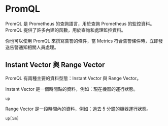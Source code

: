 # PromQL

PromQL 是 Prometheus 的查詢語言，用於查詢 Prometheus 的監控資料。PromQL 提供了許多內建的函數，用於查詢和處理監控資料。

你也可以使用 PromQL 來撰寫告警的條件，當 Metrics 符合告警條件時，立即發送告警通知相關人員處理。

## Instant Vector 與 Range Vector

PromQL 有兩種主要的資料型態：Instant Vector 與 Range Vector。

Instant Vector 是一個時間點的資料，例如：現在機器的運行狀態。

```text
up
```

Range Vector 是一段時間內的資料，例如：過去 5 分鐘的機器運行狀態。

```text
up[5m]
```
